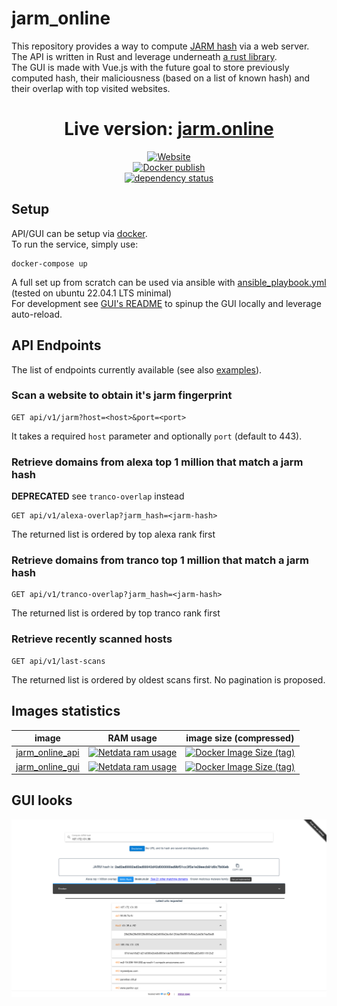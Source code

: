 # jarm_online

This repository provides a way to compute [JARM hash](https://github.com/salesforce/jarm) via a web server.  
The API is written in Rust and leverage underneath [a rust library](https://github.com/Hugo-C/rustJarm).  
The GUI is made with Vue.js with the future goal to store previously computed hash, their maliciousness (based on a list
of known hash) and their overlap with top visited websites.

<div align="center">

# Live version: [jarm.online](https://jarm.online/)

[![Website](https://img.shields.io/website?down_color=lightgrey&style=for-the-badge&up_color=brightgreen&up_message=online&url=https%3A%2F%2Fjarm.online%2F)](https://jarm.online/)  
[![Docker publish](https://github.com/Hugo-C/jarm-online/actions/workflows/docker-publish.yml/badge.svg)](https://github.com/Hugo-C/jarm-online/actions/workflows/docker-publish.yml)  
[![dependency status](https://deps.rs/repo/github/Hugo-C/jarm-online/status.svg)](https://deps.rs/repo/github/Hugo-C/jarm-online)

</div>

## Setup

API/GUI can be setup via [docker](docker-compose.yml).  
To run the service, simply use:

```shell
docker-compose up
```

A full set up from scratch can be used via ansible with [ansible_playbook.yml](ansible_playbook.yml) (tested on ubuntu
22.04.1 LTS minimal)  
For development see [GUI's README](jarm_online_gui/README.md) to spinup the GUI locally and leverage auto-reload.

## API Endpoints

The list of endpoints currently available (see also [examples](examples)).

### Scan a website to obtain it's jarm fingerprint

````http request
GET api/v1/jarm?host=<host>&port=<port>
````

It takes a required `host` parameter and optionally `port` (default to 443).

### Retrieve domains from alexa top 1 million that match a jarm hash

**DEPRECATED** see `tranco-overlap` instead 

````http request
GET api/v1/alexa-overlap?jarm_hash=<jarm-hash>
````

The returned list is ordered by top alexa rank first

### Retrieve domains from tranco top 1 million that match a jarm hash

````http request
GET api/v1/tranco-overlap?jarm_hash=<jarm-hash>
````

The returned list is ordered by top tranco rank first

### Retrieve recently scanned hosts

````http request
GET api/v1/last-scans
````

The returned list is ordered by oldest scans first. No pagination is proposed.

## Images statistics

|                                image                                 |                                                                                                                                                        RAM usage                                                                                                                                                        |                                                                             image size (compressed)                                                                              |
|:--------------------------------------------------------------------:|:-----------------------------------------------------------------------------------------------------------------------------------------------------------------------------------------------------------------------------------------------------------------------------------------------------------------------:|:--------------------------------------------------------------------------------------------------------------------------------------------------------------------------------:|
| [jarm_online_api](https://hub.docker.com/r/hugocker/jarm_online_api) | [![Netdata ram usage](https://netdata.jarm.online/api/v1/badge.svg?chart=cgroup_jarm_online_api_container.mem&after=-60&precision=1)](https://netdata.jarm.online/spaces/gcp-free/rooms/local/overview#selectedIntegrationCategory=deploy.operating-systems&chartName-val=menu_cgroup&local--chartName-val=menu_cgroup) | [![Docker Image Size (tag)](https://img.shields.io/docker/image-size/hugocker/jarm_online_api/latest?style=flat-square)](https://hub.docker.com/r/hugocker/jarm_online_api/tags) |
| [jarm_online_gui](https://hub.docker.com/r/hugocker/jarm_online_gui) | [![Netdata ram usage](https://netdata.jarm.online/api/v1/badge.svg?chart=cgroup_jarm_online_gui_container.mem&after=-60&precision=1)](https://netdata.jarm.online/spaces/gcp-free/rooms/local/overview#selectedIntegrationCategory=deploy.operating-systems&chartName-val=menu_cgroup&local--chartName-val=menu_cgroup) | [![Docker Image Size (tag)](https://img.shields.io/docker/image-size/hugocker/jarm_online_gui/latest?style=flat-square)](https://hub.docker.com/r/hugocker/jarm_online_gui/tags) |

## GUI looks

![](Doc/website_current_look.png)